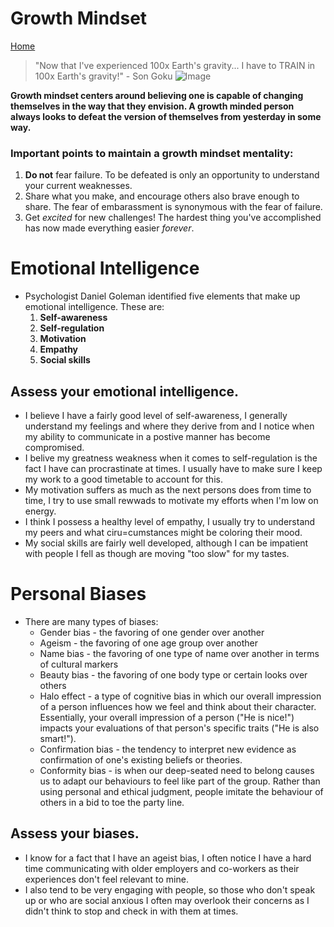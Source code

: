 # Growth Mindset
[Home](https://micgreene.github.io/readingnotes/) 

> "Now that I've experienced 100x Earth's gravity... I have to TRAIN in 100x Earth's gravity!" - Son Goku
![Image](https://live.staticflickr.com/6228/6291302238_86e360d89f.jpg)


**Growth mindset centers around believing one is capable of changing themselves in the way that they envision. A growth minded person always looks to defeat the version of themselves from yesterday in some way.**

### Important points to maintain a growth mindset mentality:
1. **Do not** fear failure. To be defeated is only an opportunity to understand your current weaknesses.
1. Share what you make, and encourage others also brave enough to share. The fear of embarassment is synonymous with the fear of failure.
1. Get _excited_ for new challenges! The hardest thing you've accomplished has now made everything easier _forever_.


# Emotional Intelligence
  + Psychologist Daniel Goleman identified five elements that make up emotional intelligence. These are:
    1. **Self-awareness**
    2. **Self-regulation**
    3. **Motivation**
    4. **Empathy**
    5. **Social skills**

## **Assess your emotional intelligence.**
  + I believe I have a fairly good level of self-awareness, I generally understand my feelings and where they derive from and I notice when my ability to communicate in a postive manner has become compromised.
  + I belive my greatness weakness when it comes to self-regulation is the fact I have can procrastinate at times. I usually have to make sure I keep my work to a good timetable to account for this.
  + My motivation suffers as much as the next persons does from time to time, I try to use small rewwads to motivate my efforts when I'm low on energy.
  + I think I possess a healthy level of empathy, I usually try to understand my peers and what ciru=cumstances might be coloring their mood.
  + My social skills are fairly well developed, although I can be impatient with people I fell as though are moving "too slow" for my tastes.

# Personal Biases
  + There are many types of biases:
    + Gender bias - the favoring of one gender over another
    + Ageism - the favoring of one age group over another
    + Name bias - the favoring of one type of name over another in terms of cultural markers
    + Beauty bias - the favoring of one body type or certain looks over others
    + Halo effect - a type of cognitive bias in which our overall impression of a person influences how we feel and think about their character. Essentially, your overall impression of a person ("He is nice!") impacts your evaluations of that person's specific traits ("He is also smart!").
    + Confirmation bias - the tendency to interpret new evidence as confirmation of one's existing beliefs or theories.
    + Conformity bias - is when our deep-seated need to belong causes us to adapt our behaviours to feel like part of the group. Rather than using personal and ethical judgment, people imitate the behaviour of others in a bid to toe the party line.

## Assess your biases.
  + I know for a fact that I have an ageist bias, I often notice I have a hard time communicating with older employers and co-workers as their experiences don't feel relevant to mine.
  + I also tend to be very engaging with people, so those who don't speak up or who are social anxious I often may overlook their concerns as I didn't think to stop and check in with them at times.
